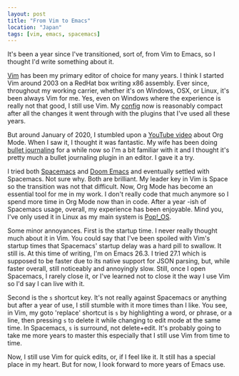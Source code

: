 ```yaml
---
layout: post
title: "From Vim to Emacs"
location: "Japan"
tags: [vim, emacs, spacemacs]
---
```


It's been a year since I've transitioned, sort of, from Vim to Emacs, so I thought I'd write something about it.

[Vim](https://www.vim.org/) has been my primary editor of choice for many years. I think I started Vim around 2003 on a RedHat box writing x86 assembly. Ever since, throughout my working carrier, whether it's on Windows, OSX, or Linux, it's been always Vim for me. Yes, even on Windows where the experience is really not that good, I still use Vim. My [config](https://github.com/flowerinthenight/.files/blob/master/vimrc) now is reasonably compact after all the changes it went through with the plugins that I've used all these years.

But around January of 2020, I stumbled upon a [YouTube video](https://www.youtube.com/watch?v=SzA2YODtgK4) about Org Mode. When I saw it, I thought it was fantastic. My wife has been doing [bullet journaling](https://bulletjournal.com/) for a while now so I'm a bit familiar with it and I thought it's pretty much a bullet journaling plugin in an editor. I gave it a try.

I tried both [Spacemacs](https://www.spacemacs.org/) and [Doom Emacs](https://github.com/hlissner/doom-emacs) and eventually settled with Spacemacs. Not sure why. Both are brilliant. My leader key in Vim is Space so the transition was not that difficult. Now, Org Mode has become an essential tool for me in my work. I don't really code that much anymore so I spend more time in Org Mode now than in code. After a year -ish of Spacemacs usage, overall, my experience has been enjoyable. Mind you, I've only used it in Linux as my main system is [Pop!_OS](https://pop.system76.com/).

Some minor annoyances. First is the startup time. I never really thought much about it in Vim. You could say that I've been spoiled with Vim's startup times that Spacemacs' startup delay was a hard pill to swallow. It still is. At this time of writing, I'm on Emacs 26.3. I tried 27.1 which is supposed to be faster due to its native support for JSON parsing, but, while faster overall, still noticeably and annoyingly slow. Still, once I open Spacemacs, I rarely close it, or I've learned not to close it the way I use Vim so I'd say I can live with it.

Second is the `s` shortcut key. It's not really against Spacemacs or anything but after a year of use, I still stumble with it more times than I like. You see, in Vim, my goto 'replace' shortcut is `s` by highlighting a word, or phrase, or a line, then pressing `s` to delete it while changing to edit mode at the same time. In Spacemacs, `s` is surround, not delete+edit. It's probably going to take me more years to master this especially that I still use Vim from time to time.

Now, I still use Vim for quick edits, or, if I feel like it. It still has a special place in my heart. But for now, I look forward to more years of Emacs use.
